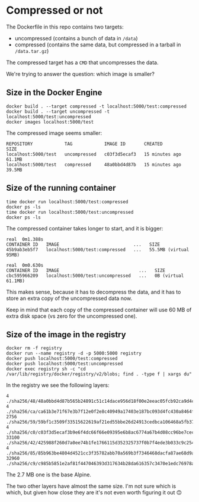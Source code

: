 # Compressed or not

The Dockerfile in this repo contains two targets:

- uncompressed (contains a bunch of data in `/data`)
- compressed (contains the same data, but compressed in a tarball in `/data.tar.gz`)

The compressed target has a `CMD` that uncompresses the data.

We're trying to answer the question: which image is smaller?

## Size in the Docker Engine

```
docker build . --target compressed -t localhost:5000/test:compressed
docker build . --target uncompressed -t localhost:5000/test:uncompressed
docker images localhost:5000/test
```

The compressed image seems smaller:

```
REPOSITORY            TAG            IMAGE ID       CREATED          SIZE
localhost:5000/test   uncompressed   c03f3d5ecaf3   15 minutes ago   61.1MB
localhost:5000/test   compressed     48a0bbd4d87b   15 minutes ago   39.5MB
```

## Size of the running container

```
time docker run localhost:5000/test:compressed
docker ps -ls
time docker run localhost:5000/test:uncompressed
docker ps -ls
```

The compressed container takes longer to start, and it is bigger:

```
real  0m1.388s
CONTAINER ID   IMAGE                            ...   SIZE
45b9ab3eb5f7   localhost:5000/test:compressed   ...   55.5MB (virtual 95MB)

real  0m0.630s
CONTAINER ID   IMAGE                              ...   SIZE
cbc595966209   localhost:5000/test:uncompressed   ...   0B (virtual 61.1MB)
```

This makes sense, because it has to decompress the data, and it has to store
an extra copy of the uncompressed data now.

Keep in mind that each copy of the compressed container will use 60 MB of extra disk space
(vs zero for the uncompressed one).

## Size of the image in the registry

```
docker rm -f registry
docker run --name registry -d -p 5000:5000 registry
docker push localhost:5000/test:compressed
docker push localhost:5000/test:uncompressed
docker exec registry sh -c "cd /var/lib/registry/docker/registry/v2/blobs; find . -type f | xargs du"
```

In the registry we see the following layers:


```
4 ./sha256/48/48a0bbd4d87b565b24891c51c14dace956d18f00e2eeac05fcb92ca9d4ce31f6/data
4 ./sha256/ca/ca61b3e71f67e3b7f12e0f2e8c40949a17403e187bc093d4fc430a8464f3d35c/data
2756  ./sha256/59/59bf1c3509f33515622619af21ed55bbe26d24913cedbca106468a5fb37a50c3/data
4 ./sha256/c0/c03f3d5ecaf3b9e6f4dc66f66e09395e6b8ac6774a67b4d08cc96be7cec4f17d/data
33100 ./sha256/42/425988f260d7a0ee74b1fe1766115d352325737f0b7f4ede3b033c9c25422222/data
4 ./sha256/85/85b963be4804d4521cc3f35782abb70a569b3f7346468dacfa87ae68d9a23230/data
32960 ./sha256/c9/c985b5851e2af81f447046393d317634b28da616357c3470e1edc76978a9bfae/data
```

The 2.7 MB one is the base Alpine.

The two other layers have almost the same size. I'm not sure which is which,
but given how close they are it's not even worth figuring it out 🙃
